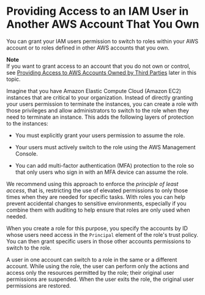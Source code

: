 # Providing Access to an IAM User in Another AWS Account That You Own<a name="id_roles_common-scenarios_aws-accounts"></a>

You can grant your IAM users permission to switch to roles within your AWS account or to roles defined in other AWS accounts that you own\. 

**Note**  
If you want to grant access to an account that you do not own or control, see [Providing Access to AWS Accounts Owned by Third Parties](id_roles_common-scenarios_third-party.md) later in this topic\. 

Imagine that you have Amazon Elastic Compute Cloud \(Amazon EC2\) instances that are critical to your organization\. Instead of directly granting your users permission to terminate the instances, you can create a role with those privileges and allow administrators to switch to the role when they need to terminate an instance\. This adds the following layers of protection to the instances:

+ You must explicitly grant your users permission to assume the role\.

+ Your users must actively switch to the role using the AWS Management Console\.

+ You can add multi\-factor authentication \(MFA\) protection to the role so that only users who sign in with an MFA device can assume the role\.

We recommend using this approach to enforce the *principle of least access*, that is, restricting the use of elevated permissions to only those times when they are needed for specific tasks\. With roles you can help prevent accidental changes to sensitive environments, especially if you combine them with auditing to help ensure that roles are only used when needed\.

When you create a role for this purpose, you specify the accounts by ID whose users need access in the `Principal` element of the role's trust policy\. You can then grant specific users in those other accounts permissions to switch to the role\.

A user in one account can switch to a role in the same or a different account\. While using the role, the user can perform only the actions and access only the resources permitted by the role; their original user permissions are suspended\. When the user exits the role, the original user permissions are restored\.